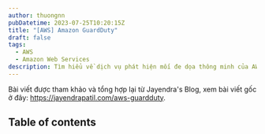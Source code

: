 ```yaml
---
author: thuongnn
pubDatetime: 2023-07-25T10:20:15Z
title: "[AWS] Amazon GuardDuty"
draft: false
tags:
  - AWS
  - Amazon Web Services
description: Tìm hiểu về dịch vụ phát hiện mối đe dọa thông minh của AWS, sử dụng machine learning để bảo vệ tài khoản.
---
```

Bài viết được tham khảo và tổng hợp lại từ Jayendra's Blog, xem bài viết gốc ở đây: https://jayendrapatil.com/aws-guardduty. 

## Table of contents

